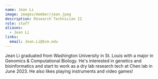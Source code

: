 ```yaml
---
name: Jean Li
image: images/member/jean.jpeg
description: Research Technician II
role: staff
aliases:
  - Jean Li
links:
  email: Jean.Li@bcm.edu
---
```


Jean Li graduated from Washington University in St. Louis with a major in Genomics & Computational Biology. He's interested in genetics and bioinformatics and start to work as a dry lab research tech at Chen lab in June 2023. He also likes playing instruments and video games!
